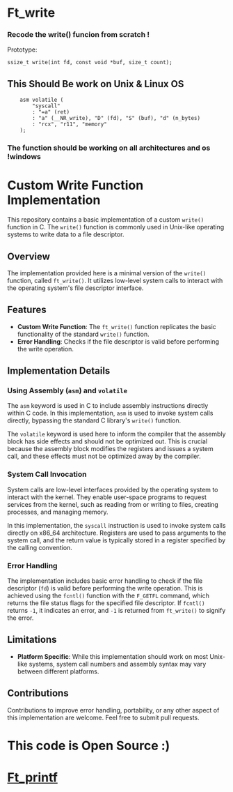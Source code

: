 # Ft_write

### Recode the write() funcion from scratch !

Prototype:
```
ssize_t write(int fd, const void *buf, size_t count);
```

## This Should Be work on Unix & Linux OS

```
    asm volatile (
        "syscall"
        : "=a" (ret)
        : "a" (__NR_write), "D" (fd), "S" (buf), "d" (n_bytes)
        : "rcx", "r11", "memory"
    );
```

### The function should be working on all architectures and os !windows

# Custom Write Function Implementation

This repository contains a basic implementation of a custom `write()` function in C. The `write()` function is commonly used in Unix-like operating systems to write data to a file descriptor.

## Overview

The implementation provided here is a minimal version of the `write()` function, called `ft_write()`. It utilizes low-level system calls to interact with the operating system's file descriptor interface.

## Features

- **Custom Write Function**: The `ft_write()` function replicates the basic functionality of the standard `write()` function.
- **Error Handling**: Checks if the file descriptor is valid before performing the write operation.

## Implementation Details

### Using Assembly (`asm`) and `volatile`

The `asm` keyword is used in C to include assembly instructions directly within C code. In this implementation, `asm` is used to invoke system calls directly, bypassing the standard C library's `write()` function.

The `volatile` keyword is used here to inform the compiler that the assembly block has side effects and should not be optimized out. This is crucial because the assembly block modifies the registers and issues a system call, and these effects must not be optimized away by the compiler.

### System Call Invocation

System calls are low-level interfaces provided by the operating system to interact with the kernel. They enable user-space programs to request services from the kernel, such as reading from or writing to files, creating processes, and managing memory.

In this implementation, the `syscall` instruction is used to invoke system calls directly on x86_64 architecture. Registers are used to pass arguments to the system call, and the return value is typically stored in a register specified by the calling convention.

### Error Handling

The implementation includes basic error handling to check if the file descriptor (`fd`) is valid before performing the write operation. This is achieved using the `fcntl()` function with the `F_GETFL` command, which returns the file status flags for the specified file descriptor. If `fcntl()` returns `-1`, it indicates an error, and `-1` is returned from `ft_write()` to signify the error.

## Limitations

- **Platform Specific**: While this implementation should work on most Unix-like systems, system call numbers and assembly syntax may vary between different platforms.

## Contributions

Contributions to improve error handling, portability, or any other aspect of this implementation are welcome. Feel free to submit pull requests.

# This code is Open Source :)

<h1>
    <a href="https://github.com/wmBolles/_FT_PrintF">Ft_printf</a>
</h1>
